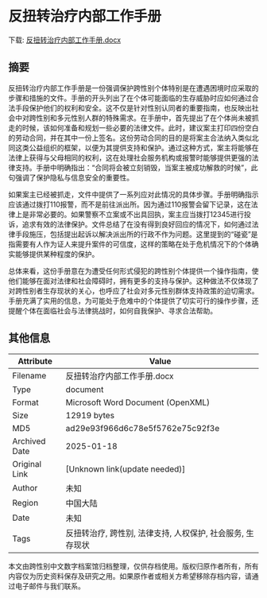 # 反扭转治疗内部工作手册

<!-- tcd_download_link -->
下载: [反扭转治疗内部工作手册.docx](反扭转治疗内部工作手册.docx)
<!-- tcd_download_link_end -->

## 摘要

<!-- tcd_abstract -->
反扭转治疗内部工作手册是一份强调保护跨性别个体特别是在遭遇困境时应采取的步骤和措施的文件。手册的开头列出了在个体可能面临的生存威胁时应如何通过合法手段保护他们的权利和安全。这不仅是针对性别认同者的重要指南，也反映出社会中对跨性别和多元性别人群的特殊需求。在手册中，首先提出了在个体尚未被抓走的时候，该如何准备和规划一些必要的法律文件。此时，建议案主打印四份空白的劳动合同，并在其中一份上签名。这份劳动合同的目的是将案主合法纳入类似北同这类公益组织的框架，以便为其提供支持和保护。通过这种方式，案主将能够在法律上获得与父母相同的权利，这在处理社会服务机构或报警时能够提供更强的法律支持。手册中明确指出：“合同将会被立刻销毁，当案主被成功解救的时候”，此句强调了保护隐私与信息安全的重要性。

如果案主已经被抓走，文件中提供了一系列应对此情况的具体步骤。手册明确指示应该通过拨打110报警，而不是前往派出所。因为通过110报警会留下记录，这在法律上是非常必要的。如果警察不立案或不出具回执，案主应当拨打12345进行投诉，追求有效的法律保护。文件总结了在没有得到良好回应的情况下，如何通过法律手段施压，包括提出起诉以解决派出所的行政不作为问题。这里提到的“碰瓷”是指需要有人作为证人来提升案件的可信度，这样的策略在处于危机情况下的个体确实能够提供某种程度的保护。

总体来看，这份手册意在为遭受任何形式侵犯的跨性别个体提供一个操作指南，使他们能够在面对法律和社会障碍时，拥有更多的支持与保护。这种做法不仅体现了对跨性别者生存现状的关心，也呼应了社会对多元性别群体支持政策的迫切需求。手册充满了实用的信息，为可能处于危难中的个体提供了切实可行的操作步骤，还提醒个体在面临社会与法律挑战时，如何自我保护、寻求合法帮助。

<!-- tcd_abstract_end -->

## 其他信息

| Attribute       | Value                                  |
|-----------------|----------------------------------------|
| Filename        | 反扭转治疗内部工作手册.docx                             |
| Type            | document                                 |
| Format          | Microsoft Word Document (OpenXML)                               |
| Size            | 12919 bytes                           |
| MD5             | ad29e93f966d6c78e5f5762e75c92f3e                                  |
| Archived Date   | 2025-01-18                             |
| Original Link   | [Unknown link(update needed)]                         |
| Author          | 未知                               |
| Region          | 中国大陆                               |
| Date            | 未知                                 |
| Tags            | 反扭转治疗, 跨性别, 法律支持, 人权保护, 社会服务, 生存现状                                 |

本文由跨性别中文数字档案馆归档整理，仅供存档使用。版权归原作者所有，所有内容仅为历史资料保存及研究之用。如果原作者或相关方希望移除存档内容，请通过电子邮件与我们联系。